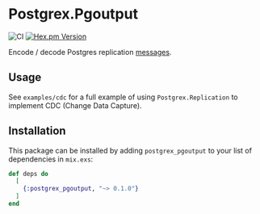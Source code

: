 # Postgrex.Pgoutput

![CI](https://github.com/drowzy/postgrex_pgoutput/actions/workflows/ci.yml/badge.svg)
[![Hex.pm Version](https://img.shields.io/hexpm/v/postgrex_pgoutput.svg?style=flat-square)](https://hex.pm/packages/postgrex_pgoutput)

Encode / decode Postgres replication [messages](https://www.postgresql.org/docs/14/protocol-logicalrep-message-formats.html).

## Usage

See `examples/cdc` for a full example of using `Postgrex.Replication` to implement CDC (Change Data Capture).

## Installation

This package can be installed by adding `postgrex_pgoutput` to your list of dependencies in `mix.exs`:

```elixir
def deps do
  [
    {:postgrex_pgoutput, "~> 0.1.0"}
  ]
end
```
